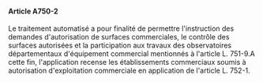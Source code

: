 #### Article A750-2

Le traitement automatisé a pour finalité de permettre l'instruction des demandes d'autorisation de surfaces commerciales, le contrôle des surfaces autorisées et la participation aux travaux des observatoires départementaux d'équipement commercial mentionnés à l'article L. 751-9.A cette fin, l'application recense les établissements commerciaux soumis à autorisation d'exploitation commerciale en application de l'article L. 752-1.

